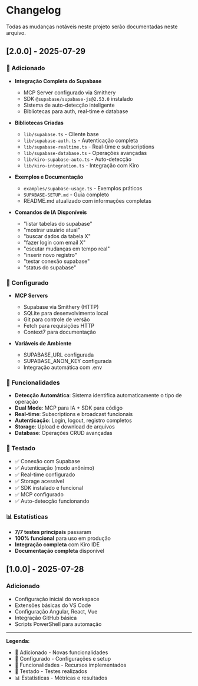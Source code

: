 # Changelog

Todas as mudanças notáveis neste projeto serão documentadas neste arquivo.

## [2.0.0] - 2025-07-29

### 🎉 Adicionado
- **Integração Completa do Supabase**
  - MCP Server configurado via Smithery
  - SDK `@supabase/supabase-js@2.53.0` instalado
  - Sistema de auto-detecção inteligente
  - Bibliotecas para auth, real-time e database

- **Bibliotecas Criadas**
  - `lib/supabase.ts` - Cliente base
  - `lib/supabase-auth.ts` - Autenticação completa
  - `lib/supabase-realtime.ts` - Real-time e subscriptions
  - `lib/supabase-database.ts` - Operações avançadas
  - `lib/kiro-supabase-auto.ts` - Auto-detecção
  - `lib/kiro-integration.ts` - Integração com Kiro

- **Exemplos e Documentação**
  - `examples/supabase-usage.ts` - Exemplos práticos
  - `SUPABASE-SETUP.md` - Guia completo
  - README.md atualizado com informações completas

- **Comandos de IA Disponíveis**
  - "listar tabelas do supabase"
  - "mostrar usuário atual"
  - "buscar dados da tabela X"
  - "fazer login com email X"
  - "escutar mudanças em tempo real"
  - "inserir novo registro"
  - "testar conexão supabase"
  - "status do supabase"

### 🔧 Configurado
- **MCP Servers**
  - Supabase via Smithery (HTTP)
  - SQLite para desenvolvimento local
  - Git para controle de versão
  - Fetch para requisições HTTP
  - Context7 para documentação

- **Variáveis de Ambiente**
  - SUPABASE_URL configurada
  - SUPABASE_ANON_KEY configurada
  - Integração automática com .env

### 🚀 Funcionalidades
- **Detecção Automática**: Sistema identifica automaticamente o tipo de operação
- **Dual Mode**: MCP para IA + SDK para código
- **Real-time**: Subscriptions e broadcast funcionais
- **Autenticação**: Login, logout, registro completos
- **Storage**: Upload e download de arquivos
- **Database**: Operações CRUD avançadas

### 🧪 Testado
- ✅ Conexão com Supabase
- ✅ Autenticação (modo anônimo)
- ✅ Real-time configurado
- ✅ Storage acessível
- ✅ SDK instalado e funcional
- ✅ MCP configurado
- ✅ Auto-detecção funcionando

### 📊 Estatísticas
- **7/7 testes principais** passaram
- **100% funcional** para uso em produção
- **Integração completa** com Kiro IDE
- **Documentação completa** disponível

## [1.0.0] - 2025-07-28

### Adicionado
- Configuração inicial do workspace
- Extensões básicas do VS Code
- Configuração Angular, React, Vue
- Integração GitHub básica
- Scripts PowerShell para automação

---

**Legenda:**
- 🎉 Adicionado - Novas funcionalidades
- 🔧 Configurado - Configurações e setup
- 🚀 Funcionalidades - Recursos implementados
- 🧪 Testado - Testes realizados
- 📊 Estatísticas - Métricas e resultados